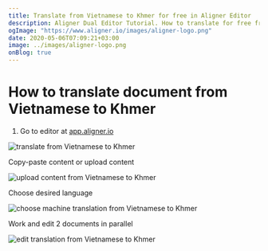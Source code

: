 ```yaml
---
title: Translate from Vietnamese to Khmer for free in Aligner Editor
description: Aligner Dual Editor Tutorial. How to translate for free from Vietnamese to Khmer. Aligner is multilingual document management platform. 
ogImage: "https://www.aligner.io/images/aligner-logo.png"
date: 2020-05-06T07:09:21+03:00
image: ../images/aligner-logo.png
onBlog: true
---
```


# How to translate document from Vietnamese to Khmer

1. Go to editor at [app.aligner.io](https://app.aligner.io "Aligner App web page")

![translate from Vietnamese to Khmer](../aligner-blank-editor.png "translate from Vietnamese to Khmer")

Copy-paste content or upload content

![upload content from Vietnamese to Khmer](../aligner-uploaded-document.png "upload content from Vietnamese to Khmer")

Choose desired language

![choose machine translation from Vietnamese to Khmer](../aligner-language-dropdown.png "choose machine translation from Vietnamese to Khmer")

Work and edit 2 documents in parallel

![edit translation from Vietnamese to Khmer](../aligner-double-sitded-editor.png "edit translation from Vietnamese to Khmer")

